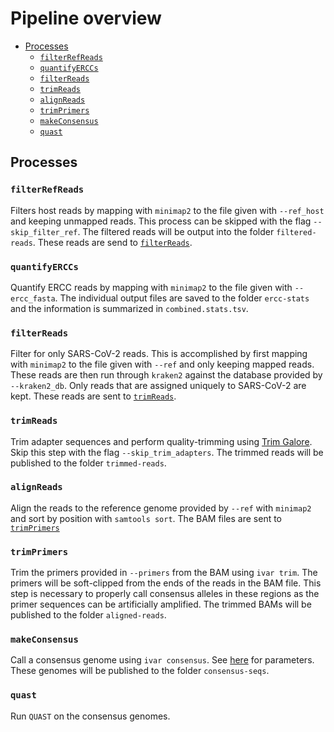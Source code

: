 # Pipeline overview
<!-- MarkdownTOC -->

- [Processes](#processes)
	- [`filterRefReads`](#filterrefreads)
	- [`quantifyERCCs`](#quantifyerccs)
	- [`filterReads`](#filterreads)
	- [`trimReads`](#trimreads)
	- [`alignReads`](#alignreads)
	- [`trimPrimers`](#trimprimers)
	- [`makeConsensus`](#makeconsensus)
	- [`quast`](#quast)

<!-- /MarkdownTOC -->
## Processes

### `filterRefReads`

Filters host reads by mapping with `minimap2` to the file given with `--ref_host` and keeping unmapped reads. This process can be skipped with the flag `--skip_filter_ref`. The filtered reads will be output into the folder `filtered-reads`. These reads are send to [`filterReads`](#filterreads).

### `quantifyERCCs`

Quantify ERCC reads by mapping with `minimap2` to the file given with `--ercc_fasta`. The individual output files are saved to the folder `ercc-stats` and the information is summarized in `combined.stats.tsv`.

### `filterReads`

Filter for only SARS-CoV-2 reads. This is accomplished by first mapping with `minimap2` to the file given with `--ref` and only keeping mapped reads. These reads are then run through `kraken2` against the database provided by `--kraken2_db`. Only reads that are assigned uniquely to SARS-CoV-2 are kept. These reads are sent to [`trimReads`](#trimreads).

### `trimReads`

Trim adapter sequences and perform quality-trimming using [Trim Galore](https://github.com/FelixKrueger/TrimGalore). Skip this step with the flag `--skip_trim_adapters`. The trimmed reads will be published to the folder `trimmed-reads`.

### `alignReads`

Align the reads to the reference genome provided by `--ref` with `minimap2` and sort by position with `samtools sort`. The BAM files are sent to [`trimPrimers`](#trimprimers)

### `trimPrimers`

Trim the primers provided in `--primers` from the BAM using `ivar trim`. The primers will be soft-clipped from the ends of the reads in the BAM file. This step is necessary to properly call consensus alleles in these regions as the primer sequences can be artificially amplified. The trimmed BAMs will be published to the folder `aligned-reads`.

### `makeConsensus`

Call a consensus genome using `ivar consensus`. See [here](running.md#primer-trimming) for parameters. These genomes will be published to the folder `consensus-seqs`.

### `quast`

Run `QUAST` on the consensus genomes.
